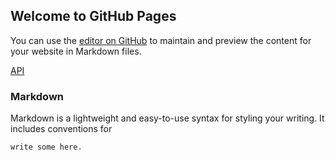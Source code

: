 ## Welcome to GitHub Pages

You can use the [editor on GitHub](https://github.com/tushushu/ulist/edit/wip-doc-strings/docs/index.md) to maintain and preview the content for your website in Markdown files.

[API](https://github.com/tushushu/ulist/blob/wip-doc-strings/docs/html/ulist/core.html)

### Markdown

Markdown is a lightweight and easy-to-use syntax for styling your writing. It includes conventions for

```markdown
write some here.
```
